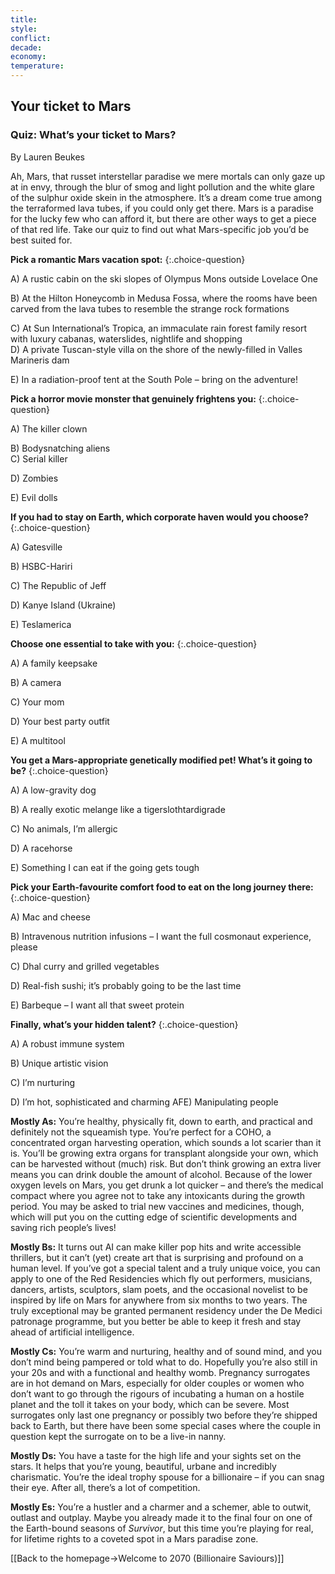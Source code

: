 ```yaml
---
title: 
style: 
conflict: 
decade: 
economy: 
temperature: 
---
```


## Your ticket to Mars


### Quiz: What’s your ticket to Mars?

By Lauren Beukes

Ah, Mars, that russet interstellar paradise we mere mortals can only gaze up at in envy, through the blur of smog and light pollution and the white glare of the sulphur oxide skein in the atmosphere. It’s a dream come true among the terraformed lava tubes, if you could only get there. Mars is a paradise for the lucky few who can afford it, but there are other ways to get a piece of that red life. Take our quiz to find out what Mars-specific job you’d be best suited for.

**Pick a romantic Mars vacation spot:**
{:.choice-question}

A\) A rustic cabin on the ski slopes of Olympus Mons outside Lovelace One

B\) At the Hilton Honeycomb in Medusa Fossa, where the rooms have been carved from the lava tubes to resemble the strange rock formations

C\) At Sun International’s Tropica, an immaculate rain forest family resort with luxury cabanas, waterslides, nightlife and shopping  
D) A private Tuscan-style villa on the shore of the newly-filled in Valles Marineris dam

E\) In a radiation-proof tent at the South Pole – bring on the adventure!

**Pick a horror movie monster that genuinely frightens you:**
{:.choice-question}

A\) The killer clown

B\) Bodysnatching aliens  
C) Serial killer

D\) Zombies

E\) Evil dolls

**If you had to stay on Earth, which corporate haven would you choose?**
{:.choice-question}

A\) Gatesville

B\) HSBC-Hariri

C\) The Republic of Jeff

D\) Kanye Island (Ukraine)

E\) Teslamerica

**Choose one essential to take with you:**
{:.choice-question}

A\) A family keepsake

B\) A camera

C\) Your mom

D\) Your best party outfit

E\) A multitool

**You get a Mars-appropriate genetically modified pet! What’s it going to be?**
{:.choice-question}

A\) A low-gravity dog

B\) A really exotic melange like a tigerslothtardigrade

C\) No animals, I’m allergic

D\) A racehorse

E\) Something I can eat if the going gets tough

**Pick your Earth-favourite comfort food to eat on the long journey there:**
{:.choice-question}

A\) Mac and cheese

B\) Intravenous nutrition infusions – I want the full cosmonaut experience, please

C\) Dhal curry and grilled vegetables

D\) Real-fish sushi; it’s probably going to be the last time

E\) Barbeque – I want all that sweet protein

**Finally, what’s your hidden talent?**
{:.choice-question}

A\) A robust immune system

B\) Unique artistic vision

C\) I’m nurturing

D\) I’m hot, sophisticated and charming AFE) Manipulating people

**Mostly As:** You’re healthy, physically fit, down to earth, and practical and definitely not the squeamish type. You’re perfect for a COHO, a concentrated organ harvesting operation, which sounds a lot scarier than it is. You’ll be growing extra organs for transplant alongside your own, which can be harvested without (much) risk. But don’t think growing an extra liver means you can drink double the amount of alcohol. Because of the lower oxygen levels on Mars, you get drunk a lot quicker – and there’s the medical compact where you agree not to take any intoxicants during the growth period. You may be asked to trial new vaccines and medicines, though, which will put you on the cutting edge of scientific developments and saving rich people’s lives!

**Mostly Bs:** It turns out AI can make killer pop hits and write accessible thrillers, but it can’t (yet) create art that is surprising and profound on a human level. If you’ve got a special talent and a truly unique voice, you can apply to one of the Red Residencies which fly out performers, musicians, dancers, artists, sculptors, slam poets, and the occasional novelist to be inspired by life on Mars for anywhere from six months to two years. The truly exceptional may be granted permanent residency under the De Medici patronage programme, but you better be able to keep it fresh and stay ahead of artificial intelligence.

**Mostly Cs:** You’re warm and nurturing, healthy and of sound mind, and you don’t mind being pampered or told what to do. Hopefully you’re also still in your 20s and with a functional and healthy womb. Pregnancy surrogates are in hot demand on Mars, especially for older couples or women who don’t want to go through the rigours of incubating a human on a hostile planet and the toll it takes on your body, which can be severe. Most surrogates only last one pregnancy or possibly two before they’re shipped back to Earth, but there have been some special cases where the couple in question kept the surrogate on to be a live-in nanny.

**Mostly Ds:** You have a taste for the high life and your sights set on the stars. It helps that you’re young, beautiful, urbane and incredibly charismatic. You’re the ideal trophy spouse for a billionaire – if you can snag their eye. After all, there’s a lot of competition.

**Mostly Es:** You’re a hustler and a charmer and a schemer, able to outwit, outlast and outplay. Maybe you already made it to the final four on one of the Earth-bound seasons of *Survivor*, but this time you’re playing for real, for lifetime rights to a coveted spot in a Mars paradise zone.

[[Back to the homepage->Welcome to 2070 (Billionaire Saviours)]]
